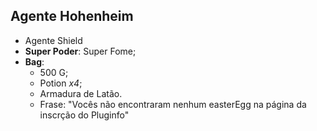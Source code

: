 Agente Hohenheim
-----------

- Agente Shield
- __Super Poder__: Super Fome;
- **Bag**:
    - 500 G;
    - Potion *x4*;
    - Armadura de Latão.
    - Frase: "Vocês não encontraram nenhum easterEgg na página da inscrção do Pluginfo"
